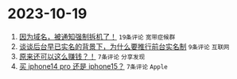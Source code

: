 # 2023-10-19

1. [因为域名，被通知强制拆机了！](https://www.v2ex.com/t/983333) `19条评论` `宽带症候群`
1. [谈谈后台早已实名的背景下，为什么要推行前台实名制](https://www.v2ex.com/t/983339) `9条评论` `互联网`
1. [原来还可以这么赚钱？！](https://www.v2ex.com/t/983344) `7条评论` `分享发现`
1. [买 iphone14 pro 还是 iphone15？](https://www.v2ex.com/t/983341) `7条评论` `Apple`
